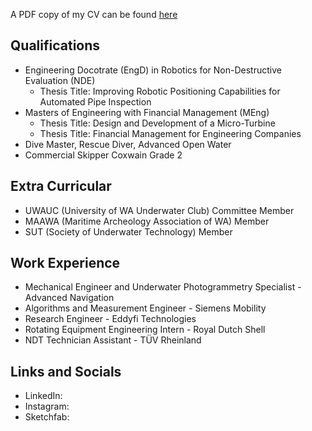
A PDF copy of my CV can be found  <a href="../cv.pdf" target="_blank">here</a> 


## **Qualifications**

* Engineering Docotrate (EngD) in Robotics for Non-Destructive Evaluation (NDE)
    * Thesis Title: Improving Robotic Positioning Capabilities for Automated Pipe Inspection 
* Masters of Engineering with Financial Management (MEng)
    * Thesis Title: Design and Development of a Micro-Turbine 
    * Thesis Title: Financial Management for Engineering Companies 
* Dive Master, Rescue Diver, Advanced Open Water
* Commercial Skipper Coxwain Grade 2 

## **Extra Curricular**

* UWAUC (University of WA Underwater Club) Committee Member
* MAAWA (Maritime Archeology Association of WA) Member
* SUT (Society of Underwater Technology) Member

## **Work Experience** 

* Mechanical Engineer and Underwater Photogrammetry Specialist - Advanced Navigation 
* Algorithms and Measurement Engineer - Siemens Mobility
* Research Engineer - Eddyfi Technologies
* Rotating Equipment Engineering Intern - Royal Dutch Shell
* NDT Technician Assistant - TÜV Rheinland

## **Links and Socials**

* LinkedIn: 
* Instagram:
* Sketchfab: 
